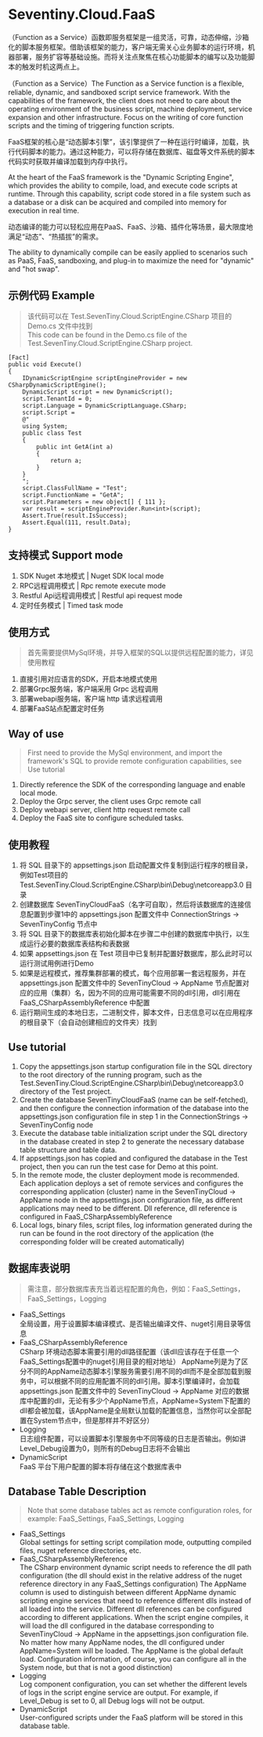 # Seventiny.Cloud.FaaS
（Function as a Service）函数即服务框架是一组灵活，可靠，动态伸缩，沙箱化的脚本服务框架。借助该框架的能力，客户端无需关心业务脚本的运行环境，机器部署，服务扩容等基础设施。而将关注点聚焦在核心功能脚本的编写以及功能脚本的触发时机这两点上。

（Function as a Service）The Function as a Service function is a flexible, reliable, dynamic, and sandboxed script service framework. With the capabilities of the framework, the client does not need to care about the operating environment of the business script, machine deployment, service expansion and other infrastructure. Focus on the writing of core function scripts and the timing of triggering function scripts.

FaaS框架的核心是“动态脚本引擎”，该引擎提供了一种在运行时编译，加载，执行代码脚本的能力。通过这种能力，可以将存储在数据库、磁盘等文件系统的脚本代码实时获取并编译加载到内存中执行。

At the heart of the FaaS framework is the "Dynamic Scripting Engine", which provides the ability to compile, load, and execute code scripts at runtime. Through this capability, script code stored in a file system such as a database or a disk can be acquired and compiled into memory for execution in real time.

动态编译的能力可以轻松应用在PaaS、FaaS、沙箱、插件化等场景，最大限度地满足“动态”、“热插拔”的需求。

The ability to dynamically compile can be easily applied to scenarios such as PaaS, FaaS, sandboxing, and plug-in to maximize the need for "dynamic" and "hot swap".

## 示例代码 Example
> 该代码可以在 Test.SevenTiny.Cloud.ScriptEngine.CSharp 项目的 Demo.cs 文件中找到  
> This code can be found in the Demo.cs file of the Test.SevenTiny.Cloud.ScriptEngine.CSharp project.

```CSharp
[Fact]
public void Execute()
{
    IDynamicScriptEngine scriptEngineProvider = new CSharpDynamicScriptEngine();
    DynamicScript script = new DynamicScript();
    script.TenantId = 0;
    script.Language = DynamicScriptLanguage.CSharp;
    script.Script =
    @"
    using System;
    public class Test
    {
        public int GetA(int a)
        {
            return a;
        }
    }
    ";
    script.ClassFullName = "Test";
    script.FunctionName = "GetA";
    script.Parameters = new object[] { 111 };
    var result = scriptEngineProvider.Run<int>(script);
    Assert.True(result.IsSuccess);
    Assert.Equal(111, result.Data);
}
```

## 支持模式 Support mode
1. SDK Nuget 本地模式 | Nuget SDK local mode
2. RPC远程调用模式 | Rpc remote execute mode
3. Restful Api远程调用模式 | Restful api request mode
4. 定时任务模式 | Timed task mode

## 使用方式
> 首先需要提供MySql环境，并导入框架的SQL以提供远程配置的能力，详见使用教程
1. 直接引用对应语言的SDK，开启本地模式使用
2. 部署Grpc服务端，客户端采用 Grpc 远程调用
3. 部署webapi服务端，客户端 http 请求远程调用
4. 部署FaaS站点配置定时任务

## Way of use
> First need to provide the MySql environment, and import the framework's SQL to provide remote configuration capabilities, see Use tutorial
1. Directly reference the SDK of the corresponding language and enable local mode.
2. Deploy the Grpc server, the client uses Grpc remote call
3. Deploy webapi server, client http request remote call
4. Deploy the FaaS site to configure scheduled tasks.

## 使用教程
1. 将 SQL 目录下的 appsettings.json 启动配置文件复制到运行程序的根目录，例如Test项目的 Test.SevenTiny.Cloud.ScriptEngine.CSharp\bin\Debug\netcoreapp3.0 目录
2. 创建数据库 SevenTinyCloudFaaS（名字可自取），然后将该数据库的连接信息配置到步骤1中的 appsettings.json 配置文件中 ConnectionStrings -> SevenTinyConfig 节点中
3. 将 SQL 目录下的数据库表初始化脚本在步骤二中创建的数据库中执行，以生成运行必要的数据库表结构和表数据
4. 如果 appsettings.json 在 Test 项目中已复制并配置好数据库，那么此时可以运行测试用例进行Demo
5. 如果是远程模式，推荐集群部署的模式，每个应用部署一套远程服务，并在 appsettings.json 配置文件中的 SevenTinyCloud -> AppName 节点配置对应的应用（集群）名，因为不同的应用可能需要不同的dll引用，dll引用在 FaaS_CSharpAssemblyReference 中配置
6. 运行期间生成的本地日志，二进制文件，脚本文件，日志信息可以在应用程序的根目录下（会自动创建相应的文件夹）找到

## Use tutorial
1. Copy the appsettings.json startup configuration file in the SQL directory to the root directory of the running program, such as the Test.SevenTiny.Cloud.ScriptEngine.CSharp\bin\Debug\netcoreapp3.0 directory of the Test project.
2. Create the database SevenTinyCloudFaaS (name can be self-fetched), and then configure the connection information of the database into the appsettings.json configuration file in step 1 in the ConnectionStrings -> SevenTinyConfig node
3. Execute the database table initialization script under the SQL directory in the database created in step 2 to generate the necessary database table structure and table data.
4. If appsettings.json has copied and configured the database in the Test project, then you can run the test case for Demo at this point.
5. In the remote mode, the cluster deployment mode is recommended. Each application deploys a set of remote services and configures the corresponding application (cluster) name in the SevenTinyCloud -> AppName node in the appsettings.json configuration file, as different applications may need to be different. Dll reference, dll reference is configured in FaaS_CSharpAssemblyReference
6. Local logs, binary files, script files, log information generated during the run can be found in the root directory of the application (the corresponding folder will be created automatically)

## 数据库表说明
> 需注意，部分数据库表充当着远程配置的角色，例如：FaaS_Settings，FaaS_Settings，Logging
- FaaS_Settings  
全局设置，用于设置脚本编译模式、是否输出编译文件、nuget引用目录等信息
- FaaS_CSharpAssemblyReference  
CSharp 环境动态脚本需要引用的dll路径配置（该dll应该存在于任意一个FaaS_Settings配置中的nuget引用目录的相对地址）
AppName列是为了区分不同的AppName动态脚本引擎服务需要引用不同的dll而不是全部加载到服务中，可以根据不同的应用配置不同的dll引用。脚本引擎编译时，会加载appsettings.json 配置文件中的 SevenTinyCloud -> AppName 对应的数据库中配置的dll，无论有多少个AppName节点，AppName=System下配置的dll都会被加载，该AppName是全局默认加载的配置信息，当然你可以全部配置在System节点中，但是那样并不好区分）
- Logging  
日志组件配置，可以设置脚本引擎服务中不同等级的日志是否输出。例如讲Level_Debug设置为0，则所有的Debug日志将不会输出
- DynamicScript  
FaaS 平台下用户配置的脚本将存储在这个数据库表中

## Database Table Description
> Note that some database tables act as remote configuration roles, for example: FaaS_Settings, FaaS_Settings, Logging
- FaaS_Settings  
Global settings for setting script compilation mode, outputting compiled files, nuget reference directories, etc.
- FaaS_CSharpAssemblyReference  
The CSharp environment dynamic script needs to reference the dll path configuration (the dll should exist in the relative address of the nuget reference directory in any FaaS_Settings configuration)
The AppName column is used to distinguish between different AppName dynamic scripting engine services that need to reference different dlls instead of all loaded into the service. Different dll references can be configured according to different applications. When the script engine compiles, it will load the dll configured in the database corresponding to SevenTinyCloud -> AppName in the appsettings.json configuration file. No matter how many AppName nodes, the dll configured under AppName=System will be loaded. The AppName is the global default load. Configuration information, of course, you can configure all in the System node, but that is not a good distinction)
- Logging  
Log component configuration, you can set whether the different levels of logs in the script engine service are output. For example, if Level_Debug is set to 0, all Debug logs will not be output.
- DynamicScript  
User-configured scripts under the FaaS platform will be stored in this database table.